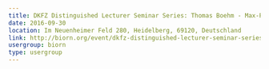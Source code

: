 ```yaml
---
title: DKFZ Distinguished Lecturer Seminar Series: Thomas Boehm - Max-Planck-Institut für Immunbiologie
date: 2016-09-30
location: Im Neuenheimer Feld 280, Heidelberg, 69120, Deutschland
link: http://biorn.org/event/dkfz-distinguished-lecturer-seminar-series-thomas-boehm-max-planck-institut-fuer-immunbiologie/
usergroup: biorn
type: usergroup
---
```

